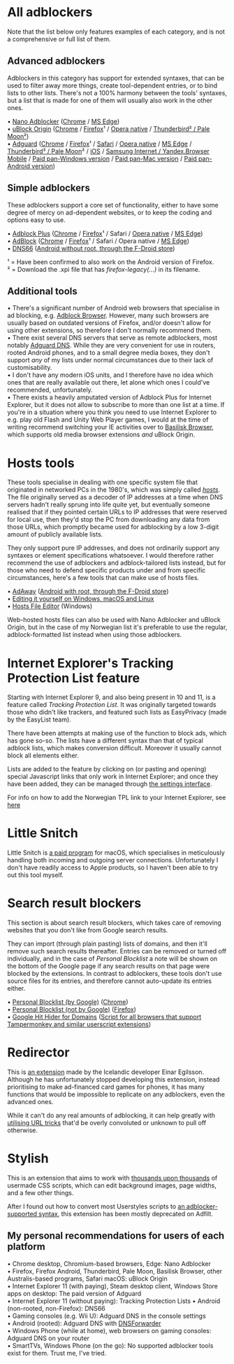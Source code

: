 # All adblockers
Note that the list below only features examples of each category, and is not a comprehensive or full list of them.
## Advanced adblockers
Adblockers in this category has support for extended syntaxes, that can be used to filter away more things, create tool-dependent entries, or to bind lists to other lists. There's not a 100% harmony between the tools' syntaxes, but a list that is made for one of them will usually also work in the other ones.

• [Nano Adblocker](https://github.com/NanoAdblocker/NanoCore) ([Chrome](https://chrome.google.com/webstore/detail/nano-adblocker/gabbbocakeomblphkmmnoamkioajlkfo) / [MS Edge](https://www.microsoft.com/store/productId/9NSXDX2TDB3V))<br>
• [uBlock Origin](https://github.com/gorhill/uBlock) ([Chrome](https://chrome.google.com/webstore/detail/ublock-origin/cjpalhdlnbpafiamejdnhcphjbkeiagm) / [Firefox](https://addons.mozilla.org/addon/ublock-origin/)¹ / [Opera native](https://addons.opera.com/extensions/details/ublock/) / [Thunderbird² / Pale Moon²](https://github.com/gorhill/uBlock/blob/master/dist/README.md#firefox-legacy))<br>
• [Adguard](https://adguard.com/en/welcome.html) ([Chrome](https://chrome.google.com/webstore/detail/adguard-adblocker/bgnkhhnnamicmpeenaelnjfhikgbkllg) / [Firefox](https://addons.mozilla.org/addon/adguard-adblocker/)¹ / [Safari](https://safari-extensions.apple.com/details/?id=com.adguard.safari-N33TQXN8C7) / [Opera native](https://addons.opera.com/en/extensions/details/adguard/) / [MS Edge](https://www.microsoft.com/store/p/adguard-adblocker/9mz607gwkbs7) / [Thunderbird² / Pale Moon](https://github.com/AdguardTeam/AdguardBrowserExtension/releases)² / [iOS](https://itunes.apple.com/app/apple-store/id1047223162) / [Samsung Internet / Yandex.Browser Mobile](https://adguard.com/en/adguard-content-blocker/overview.html) / [Paid pan-Windows version](https://adguard.com/en/adguard-windows/overview.html) / [Paid pan-Mac version](https://adguard.com/en/adguard-mac/overview.html) / [Paid pan-Android version](https://adguard.com/en/adguard-android/overview.html))

## Simple adblockers
These adblockers support a core set of functionality, either to have some degree of mercy on ad-dependent websites, or to keep the coding and options easy to use.

• [Adblock Plus](https://adblockplus.org/) ([Chrome](https://chrome.google.com/webstore/detail/cfhdojbkjhnklbpkdaibdccddilifddb) / [Firefox](https://addons.mozilla.org/addon/adblock-plus/)¹ / Safari / [Opera native](https://addons.opera.com/extensions/details/opera-adblock/) / [MS Edge](https://www.microsoft.com/store/p/adblock-plus/9nblggh4r9nz))<br>
• [AdBlock](https://getadblock.com/) ([Chrome](https://chrome.google.com/webstore/detail/gighmmpiobklfepjocnamgkkbiglidom) / [Firefox](https://addons.mozilla.org/firefox/addon/adblock-for-firefox/)¹ / Safari / Opera native / [MS Edge](https://www.microsoft.com/store/productID/9nblggh4rfhk))<br>
• [DNS66](https://github.com/julian-klode/dns66) ([Android without root, through the F-Droid store](https://f-droid.org/packages/org.jak_linux.dns66/))

¹ = Have been confirmed to also work on the Android version of Firefox.<br>
² = Download the .xpi file that has <i>firefox-legacy(...)</i> in its filename.

## Additional tools

• There's a significant number of Android web browsers that specialise in ad blocking, e.g. [Adblock Browser](https://play.google.com/store/apps/details?id=org.adblockplus.browser). However, many such browsers are usually based on outdated versions of Firefox, and/or doesn't allow for using other extensions, so therefore I don't normally recommend them.<br>
• There exist several DNS servers that serve as remote adblockers, most notably [Adguard DNS](https://adguard.com/en/adguard-dns/overview.html). While they are very convenient for use in routers, rooted Android phones, and to a small degree media boxes, they don't support <i>any</i> of my lists under normal circumstances due to their lack of customisability.<br>
• I don't have any modern iOS units, and I therefore have no idea which ones that are really available out there, let alone which ones I could've recommended, unfortunately.<br>
• There exists a heavily amputated version of Adblock Plus for Internet Explorer, but it does not allow to subscribe to more than one list at a time. If you're in a situation where you think you need to use Internet Explorer to e.g. play old Flash and Unity Web Player games, I would at the time of writing recommend switching your IE activities over to [Basilisk Browser](https://www.basilisk-browser.org/), which supports old media browser extensions <i>and</i> uBlock Origin.

# Hosts tools
These tools specialise in dealing with one specific system file that originated in networked PCs in the 1980's, which was simply called [<i>hosts</i>](https://en.wikipedia.org/wiki/Hosts_(file)). The file originally served as a decoder of IP addresses at a time when DNS servers hadn't really sprung into life quite yet, but eventually someone realised that if they pointed certain URLs to IP addresses that were reserved for local use, then they'd stop the PC from downloading any data from those URLs, which promptly became used for adblocking by a low 3-digit amount of publicly available lists.

They only support pure IP addresses, and does not ordinarily support any syntaxes or element specifications whatsoever. I would therefore rather recommend the use of adblockers and adblock-tailored lists instead, but for those who need to defend specific products under and from specific circumstances, here's a few tools that can make use of hosts files.

• [AdAway](https://adaway.org/) ([Android with root, through the F-Droid store](https://f-droid.org/packages/org.adaway/))<br>
• [Editing it yourself on Windows, macOS and Linux](https://www.howtogeek.com/howto/27350/beginner-geek-how-to-edit-your-hosts-file/)<br>
• [Hosts File Editor](https://github.com/scottlerch/HostsFileEditor) (Windows)

Web-hosted hosts files can also be used with Nano Adblocker and uBlock Origin, but in the case of my Norwegian list it's preferable to use the regular, adblock-formatted list instead when using those adblockers.

# Internet Explorer's Tracking Protection List feature
Starting with Internet Explorer 9, and also being present in 10 and 11, is a feature called <i>Tracking Protection List</i>. It was originally targeted towards those who didn't like trackers, and featured such lists as EasyPrivacy (made by the EasyList team).

There have been attempts at making use of the function to block ads, which has gone so-so. The lists have a different syntax than that of typical adblock lists, which makes conversion difficult. Moreover it usually cannot block all elements either.

Lists are added to the feature by clicking on (or pasting and opening) special Javascript links that only work in Internet Explorer; and once they have been added, they can be managed through [the settings interface](https://www.howtogeek.com/73545/avoid-being-tracked-on-the-internet-using-tracking-protection-list-in-ie9/).

For info on how to add the Norwegian TPL link to your Internet Explorer, see [here](https://raw.githubusercontent.com/DandelionSprout/adfilt/master/NorwegianExperimentalList%20alternate%20versions/NorskeFiltreTPL-installering.html)

# Little Snitch

Little Snitch is [a paid program](https://www.obdev.at/products/littlesnitch/index.html) for macOS, which specialises in meticulously handling both incoming and outgoing server connections. Unfortunately I don't have readily access to Apple products, so I haven't been able to try out this tool myself.

# Search result blockers

This section is about search result blockers, which takes care of removing websites that you don't like from Google search results.

They can import (through plain pasting) lists of domains, and then it'll remove such search results thereafter. Entries can be removed or turned off individually, and in the case of *Personal Blocklist* a note will be shown on the bottom of the Google page if any search results on that page were blocked by the extensions. In contrast to adblockers, these tools don't use source files for its entries, and therefore cannot auto-update its entries either.

• [Personal Blocklist (by Google)](https://chrome.google.com/webstore/detail/personal-blocklist-by-goo/nolijncfnkgaikbjbdaogikpmpbdcdef) ([Chrome](https://chrome.google.com/webstore/detail/personal-blocklist-by-goo/nolijncfnkgaikbjbdaogikpmpbdcdef))<br>
• [Personal Blocklist (not by Google)](https://github.com/wildskyf/personal-blocklist) ([Firefox](https://addons.mozilla.org/firefox/addon/personal-blocklist/))<br>
• [Google Hit Hider for Domains](https://www.jeffersonscher.com/gm/google-hit-hider/) ([Script for all browsers that support Tampermonkey and similar userscript extensions](https://greasyfork.org/scripts/1682-google-hit-hider-by-domain-search-filter-block-sites))

# Redirector

This is [an extension](http://einaregilsson.com/redirector/) made by the Icelandic developer Einar Egilsson. Although he has unfortunately stopped developing this extension, instead prioritising to make ad-financed card games for phones, it has many functions that would be impossible to replicate on any adblockers, even the advanced ones.

While it can't do any real amounts of adblocking, it can help greatly with [utilising URL tricks](https://github.com/DandelionSprout/adfilt/blob/master/Dandelion%20Sprout-s%20Redirector%20Assistant%20List/README.md) that'd be overly convoluted or unknown to pull off otherwise.

# Stylish

This is an extension that aims to work with [thousands upon thousands](https://userstyles.org/) of usermade CSS scripts, which can edit background images, page widths, and a few other things.

After I found out how to convert most Userstyles scripts to [an adblocker-supported syntax](https://raw.githubusercontent.com/DandelionSprout/adfilt/master/Dandelion%20Sprout's%20Website%20Stretcher.txt), this extension has been mostly deprecated on Adfilt.

## My personal recommendations for users of each platform

• Chrome desktop, Chromium-based browsers, Edge: Nano Adblocker<br>
• Firefox, Firefox Android, Thunderbird, Pale Moon, Basilisk Browser, other Australis-based programs, Safari macOS: uBlock Origin<br>
• Internet Explorer 11 (with paying), Steam desktop client, Windows Store apps on desktop: The paid version of Adguard<br>
• Internet Explorer 11 (without paying): Tracking Protection Lists
• Android (non-rooted, non-Firefox): DNS66<br>
• Gaming consoles (e.g. Wii U): Adguard DNS in the console settings<br>
• Android (rooted): Adguard DNS with [DNSForwarder](https://play.google.com/store/apps/details?id=com.evanhe.dnsforward)<br>
• Windows Phone (while at home), web browsers on gaming consoles: Adguard DNS on your router<br>
• SmartTVs, Windows Phone (on the go): No supported adblocker tools exist for them. Trust me, I've tried.
